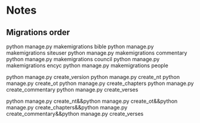 # Notes

## Migrations order

python manage.py makemigrations bible
python manage.py makemigrations siteuser
python manage.py makemigrations commentary
python manage.py makemigrations council
python manage.py makemigrations encyc
python manage.py makemigrations people

python manage.py create_version
python manage.py create_nt
python manage.py create_ot
python manage.py create_chapters
python manage.py create_commentary
python manage.py create_verses

python manage.py create_nt&&python manage.py create_ot&&python manage.py create_chapters&&python manage.py create_commentary&&python manage.py create_verses